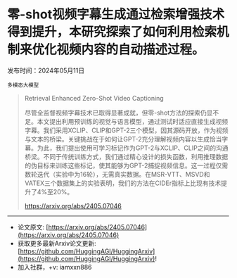 # 零-shot视频字幕生成通过检索增强技术得到提升，本研究探索了如何利用检索机制来优化视频内容的自动描述过程。
发布时间：2024年05月11日

`多模态大模型`
> Retrieval Enhanced Zero-Shot Video Captioning
>
> 尽管全监督视频字幕技术已取得显著成就，但零-shot方法的探索仍显不足。本文提出利用预训练的视觉与语言模型，通过测试时适应直接生成视频字幕。我们采用XCLIP、CLIP和GPT-2三个模型，因其源码开放，作为视频与文本的桥梁。关键挑战在于如何让GPT-2充分理解视频内容以生成恰当字幕。为此，我们提出使用可学习标记作为GPT-2与XCLIP、CLIP之间的沟通桥梁。不同于传统训练方式，我们通过精心设计的损失函数，利用推理数据的伪目标来训练这些标记，使其能够为GPT-2捕捉视频信息。这一过程仅需数轮迭代（实验中为16轮），无需真实数据。在MSR-VTT、MSVD和VATEX三个数据集上的实验表明，我们的方法在CIDEr指标上比现有技术提升了4%至20%。
>
> https://arxiv.org/abs/2405.07046


<hr />

- 论文原文: [https://arxiv.org/abs/2405.07046](https://arxiv.org/abs/2405.07046)
- 获取更多最新Arxiv论文更新: [https://github.com/HuggingAGI/HuggingArxiv](https://github.com/HuggingAGI/HuggingArxiv)!
- 加入社群，+v: iamxxn886